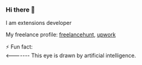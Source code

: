 ### Hi there 👋
I am extensions developer

My freelance profile: [freelancehunt](https://freelancehunt.com/freelancer/nextnextdev.html), [upwork](https://www.upwork.com/freelancers/~01b6058ba9f48a9cb1?mp_source=share)
<!--
**NextNextDev/NextNextDev** is a ✨ _special_ ✨ repository because its `README.md` (this file) appears on your GitHub profile.

Here are some ideas to get you started:

- 🔭 I’m currently working on ...
- 🌱 I’m currently learning ...
- 👯 I’m looking to collaborate on ...
- 🤔 I’m looking for help with ...
- 💬 Ask me about ...
- 📫 How to reach me: ...
- 😄 Pronouns: ...
- ⚡ Fun fact: ...
-->
⚡ Fun fact:  
<------- This eye is drawn by artificial intelligence.
